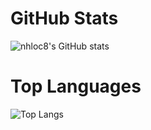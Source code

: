 
# GitHub Stats

![nhloc8's GitHub stats](https://github-readme-stats.vercel.app/api?username=locnh8&show_icons=true&theme=radical)

# Top Languages

![Top Langs](https://github-readme-stats.vercel.app/api/top-langs/?username=locnh8&layout=compact&theme=radical)


